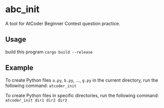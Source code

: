 # abc_init
A tool for AtCoder Beginner Contest question practice.

## Usage
build this program
`cargo build --release`

## Example
To create Python files `a.py`, `b.py`, ..., `g.py` in the current directory, run the following command:
`atcoder_init`

To create Python files in specific directories, run the following command:
`atcoder_init dir1 dir2 dir3`
